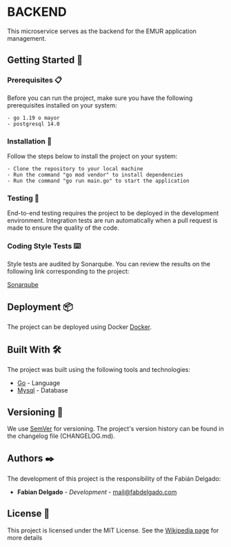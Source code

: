 # BACKEND

This microservice serves as the backend for the EMUR application management.

## Getting Started 🚀

### Prerequisites 📋

Before you can run the project, make sure you have the following prerequisites installed on your system:

```
- go 1.19 o mayor
- postgresql 14.0
```

### Installation 🔧

Follow the steps below to install the project on your system:

```
- Clone the repository to your local machine
- Run the command "go mod vendor" to install dependencies
- Run the command "go run main.go" to start the application
```

### Testing 🔩

End-to-end testing requires the project to be deployed in the development environment. 
Integration tests are run automatically when a pull request is made to ensure the quality of the code.

### Coding Style Tests ⌨️

Style tests are audited by Sonarqube. You can review the results on the following link corresponding to the project:

[Sonarqube]()

## Deployment 📦

The project can be deployed using Docker [Docker](https://www.docker.com/).

## Built With 🛠️

The project was built using the following tools and technologies:

* [Go](https://go.dev/) - Language
* [Mysql](https://www.mysql.com/) - Database

## Versioning 📌

We use [SemVer](http://semver.org/) for versioning. The project's version history can be found in the changelog file (CHANGELOG.md).

## Authors ✒️

The development of this project is the responsibility of the Fabián Delgado:

- **Fabian Delgado** - _Development_ - mail@fabdelgado.com

## License 📄

This project is licensed under the MIT License. See the [Wikipedia page](https://en.wikipedia.org/wiki/MIT_License) for more details